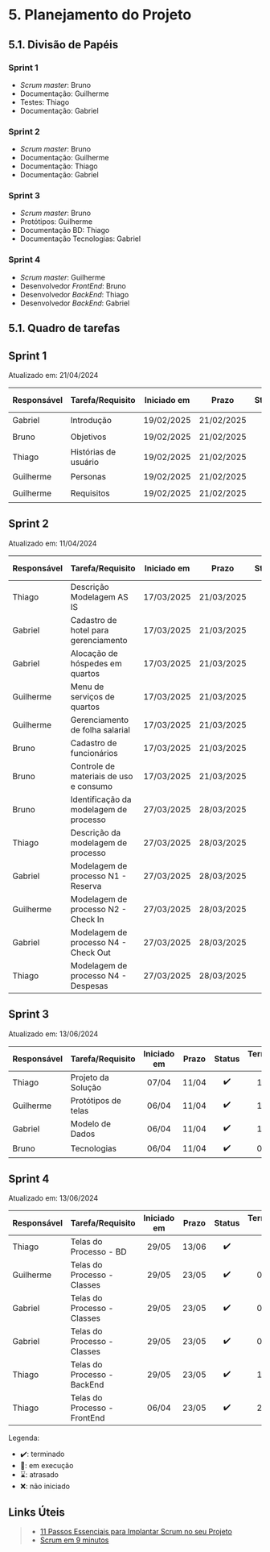 # 5. Planejamento do Projeto



## 5.1. Divisão de Papéis



### Sprint 1
- _Scrum master_: Bruno
- Documentação: Guilherme
- Testes: Thiago
- Documentação: Gabriel

### Sprint 2
- _Scrum master_: Bruno
- Documentação: Guilherme
- Documentação: Thiago
- Documentação: Gabriel

### Sprint 3
- _Scrum master_: Bruno
- Protótipos: Guilherme
- Documentação BD: Thiago
- Documentação Tecnologias: Gabriel

### Sprint 4
- _Scrum master_: Guilherme
- Desenvolvedor _FrontEnd_: Bruno
- Desenvolvedor _BackEnd_: Thiago
- Desenvolvedor _BackEnd_: Gabriel

## 5.1. Quadro de tarefas


## Sprint 1

Atualizado em: 21/04/2024

| Responsável | Tarefa/Requisito     | Iniciado em | Prazo      | Status | Terminado em |
| :----       |    :----             |      :----: | :----:     | :----: | :----:       |
| Gabriel     | Introdução           | 19/02/2025  | 21/02/2025 | ✔️    | 20/02/2025   |
| Bruno       | Objetivos            | 19/02/2025  | 21/02/2025 | ✔️    | 20/02/2025   |
| Thiago      | Histórias de usuário | 19/02/2025  | 21/02/2025 | ✔️    | 20/02/2025   |
| Guilherme   | Personas             | 19/02/2025  | 21/02/2025 | ✔️    | 20/02/2025   |
| Guilherme   | Requisitos           | 19/02/2025  | 21/02/2025 | ✔️    | 20/02/2025   |


## Sprint 2

Atualizado em: 11/04/2024

| Responsável | Tarefa/Requisito                       | Iniciado em | Prazo      | Status | Terminado em |
| :----       |    :----                               |      :----: | :----:     | :----: | :----:       |
| Thiago     | Descrição Modelagem AS IS	             | 17/03/2025  | 21/03/2025 | ✔️    | 20/03/2025   |
| Gabriel     | Cadastro de hotel para gerenciamento	 | 17/03/2025  | 21/03/2025 | ✔️    | 20/03/2025   |
| Gabriel     | Alocação de hóspedes em quartos		     | 17/03/2025  | 21/03/2025 | ✔️    | 20/03/2025   |
| Guilherme   | Menu de serviços de quartos		         | 17/03/2025  | 21/03/2025 | ✔️    | 20/03/2025   |
| Guilherme   | Gerenciamento de folha salarial        | 17/03/2025  | 21/03/2025 | ✔️    | 20/03/2025   |
| Bruno       | Cadastro de funcionários               | 17/03/2025  | 21/03/2025 | ✔️    | 20/03/2025   |
| Bruno       | Controle de materiais de uso e consumo | 17/03/2025  | 21/03/2025 | ✔️    | 20/03/2025   |
| Bruno       | Identificação da modelagem de processo |  27/03/2025 | 28/03/2025 | ✔️    | 04/04/2025   |
| Thiago       | Descrição da modelagem de processo     |  27/03/2025 | 28/03/2025 | ✔️    | 04/04/2025   |
| Gabriel     | Modelagem de processo N1 - Reserva     |  27/03/2025 | 28/03/2025 | ✔️    | 04/04/2025   |
| Guilherme   | Modelagem de processo N2 - Check In    |  27/03/2025 | 28/03/2025 | ✔️    | 04/04/2025   |
| Gabriel     | Modelagem de processo N4 - Check Out   |  27/03/2025 | 28/03/2025 | ✔️    | 04/04/2025   |
| Thiago      | Modelagem de processo N4 - Despesas    | 27/03/2025  | 28/03/2025 | ✔️    | 04/04/2025   |


## Sprint 3

Atualizado em: 13/06/2024

| Responsável | Tarefa/Requisito                       | Iniciado em | Prazo      | Status | Terminado em |
| :----       |    :----                               |      :----: | :----:     | :----: | :----:       |
| Thiago      |    Projeto da Solução                  |      07/04  | 11/04      | ✔️     | 10/04       |
| Guilherme   |    Protótipos de telas                 |      06/04  | 11/04      | ✔️     | 10/04       |
| Gabriel     |    Modelo de Dados                     |      06/04  | 11/04      | ✔️     | 10/04       |
| Bruno       |    Tecnologias                         |      06/04  | 11/04      | ✔️     | 09/04       |

## Sprint 4

Atualizado em: 13/06/2024

| Responsável | Tarefa/Requisito                       | Iniciado em | Prazo      | Status | Terminado em |
| :----       |    :----                               |      :----: | :----:     | :----: | :----:       |
| Thiago      |    Telas do Processo - BD              |      29/05  | 13/06      | ✔️     |        |
| Guilherme   |    Telas do Processo - Classes         |      29/05  | 23/05      | ✔️     | 04/06       |
| Gabriel     |    Telas do Processo - Classes         |      29/05  | 23/05      | ✔️     | 04/06      |
| Gabriel      |    Telas do Processo - Classes         |      29/05  | 23/05      | ✔️     | 04/06      |
| Thiago      |    Telas do Processo - BackEnd         |      29/05  | 23/05      | ✔️     |   19/06   |
| Thiago      |    Telas do Processo - FrontEnd        |      06/04  | 23/05      | ✔️     |   20/06     |

Legenda:
- ✔️: terminado
- 📝: em execução
- ⌛: atrasado
- ❌: não iniciado



## Links Úteis
> - [11 Passos Essenciais para Implantar Scrum no seu Projeto](https://mindmaster.com.br/scrum-11-passos/)
> - [Scrum em 9 minutos](https://www.youtube.com/watch?v=XfvQWnRgxG0)


